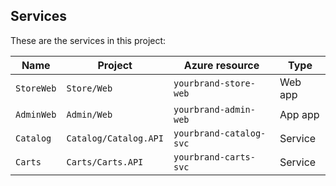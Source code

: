 ## Services

These are the services in this project:

| Name           | Project                  | Azure resource             | Type    |
|--------        |--------                  |----                        |---      |         
| ``StoreWeb``   | ``Store/Web``            | ``yourbrand-store-web``    | Web app |
| ``AdminWeb``   | ``Admin/Web``            | ``yourbrand-admin-web``    | App app |
| ``Catalog``    | ``Catalog/Catalog.API``  | ``yourbrand-catalog-svc``  | Service |
| ``Carts``      | ``Carts/Carts.API``      | ``yourbrand-carts-svc``    | Service |
